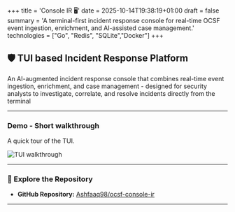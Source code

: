 +++
title = 'Console IR  🖥️'
date = 2025-10-14T19:38:19+01:00
draft = false
summary = 'A terminal-first incident response console for real-time OCSF event ingestion, enrichment, and AI-assisted case management.'
technologies = ["Go", "Redis", "SQLite","Docker"]
+++

## 🛡️ TUI based Incident Response Platform

An AI-augmented incident response console that combines real-time event ingestion, enrichment, and case management - designed for security analysts to investigate, correlate, and resolve incidents directly from the terminal

---

### Demo - Short walkthrough

A quick tour of the TUI.

![TUI walkthrough](/images/demo.gif)

---

### 🔗 Explore the Repository

- **GitHub Repository:** [Ashfaaq98/ocsf-console-ir](https://github.com/Ashfaaq98/ocsf-console-ir)

---

